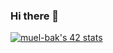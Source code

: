 ### Hi there 👋
<a href="https://github.com/oakoudad/badge42"><img src="https://badge.mediaplus.ma/greenbinary/muel-bak" alt="muel-bak's 42 stats" /></a>
<!--
**ELPatrinum/ELPatrinum** is a ✨ _special_ ✨ repository because its `README.md` (this file) appears on your GitHub profile.

Here are some ideas to get you started:

- 🔭 I’m currently working on ...
- 🌱 I’m currently learning ...
- 👯 I’m looking to collaborate on ...
- 🤔 I’m looking for help with ...
- 💬 Ask me about ...
- 📫 How to reach me: ...
- 😄 Pronouns: ...
- ⚡ Fun fact: ...
-->
